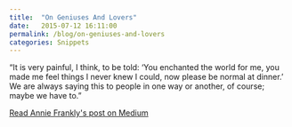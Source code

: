 ```yaml
---
title:  "On Geniuses And Lovers"
date:   2015-07-12 16:11:00
permalink: /blog/on-geniuses-and-lovers
categories: Snippets
---
```


“It is very painful, I think, to be told: ‘You enchanted the world for me, you made me feel things I never knew I could, now please be normal at dinner.’ We are always saying this to people in one way or another, of course; maybe we have to.”

[Read Annie Frankly's post on Medium](https://medium.com/@annie_frankly/be-normal-at-dinner-on-geniuses-lovers-and-the-asks-we-make-of-both-ecbe29b02f35)

